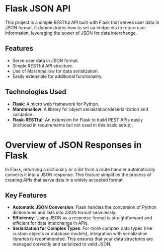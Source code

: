 # Flask JSON API

This project is a simple RESTful API built with Flask that serves user data in JSON format. It demonstrates how to set up endpoints to return user information, leveraging the power of JSON for data interchange.

## Features

- Serve user data in JSON format.
- Simple RESTful API structure.
- Use of Marshmallow for data serialization.
- Easily extensible for additional functionality.

## Technologies Used

- **Flask**: A micro web framework for Python.
- **Marshmallow**: A library for object serialization/deserialization and validation.
- **Flask-RESTful**: An extension for Flask to build REST APIs easily (included in requirements but not used in this basic setup).

# Overview of JSON Responses in Flask

In Flask, returning a dictionary or a list from a route handler automatically converts it into a JSON response. This feature simplifies the process of creating APIs that serve data in a widely accepted format.

## Key Features

- **Automatic JSON Conversion**: Flask handles the conversion of Python dictionaries and lists into JSON format seamlessly.
- **Efficiency**: Using JSON as a response format is straightforward and efficient for data interchange in APIs.
- **Serialization for Complex Types**: For more complex data types (like custom objects or database models), integration with serialization libraries is recommended. This ensures that your data structures are managed correctly and serialized to valid JSON.
